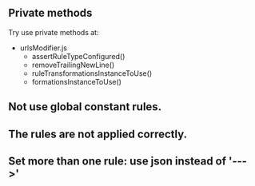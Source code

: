 ## Private methods

Try use private methods at:

- urlsModifier.js
  - assertRuleTypeConfigured()
  - removeTrailingNewLine()
  - ruleTransformationsInstanceToUse()
  - formationsInstanceToUse()

## Not use global constant rules.

## The rules are not applied correctly.

## Set more than one rule: use json instead of '--->'
